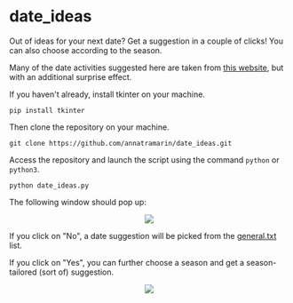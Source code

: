# date_ideas
Out of ideas for your next date? Get a suggestion in a couple of clicks! You can also choose according to the season.

Many of the date activities suggested here are taken from [this website](https://www.goodhousekeeping.com/life/relationships/a31405192/cute-romantic-date-ideas/), but with an additional surprise effect.

If you haven't already, install tkinter on your machine.

```
pip install tkinter
```

Then clone the repository on your machine.

```
git clone https://github.com/annatramarin/date_ideas.git
```

Access the repository and launch the script using the command `python` or `python3`.

```
python date_ideas.py
```


The following window should pop up:

<p align="center">
  <img src= "https://github.com/annatramarin/date_ideas/blob/main/screenshot_1.PNG"/>
  </p>

If you click on "No", a date suggestion will be picked from the [general.txt](https://github.com/annatramarin/date_ideas/blob/main/general.txt) list.

If you click on "Yes", you can further choose a season and get a season-tailored (sort of) suggestion.

<p align="center">
  <img src= "https://github.com/annatramarin/date_ideas/blob/main/screenshot_3.PNG"/>
  </p>




